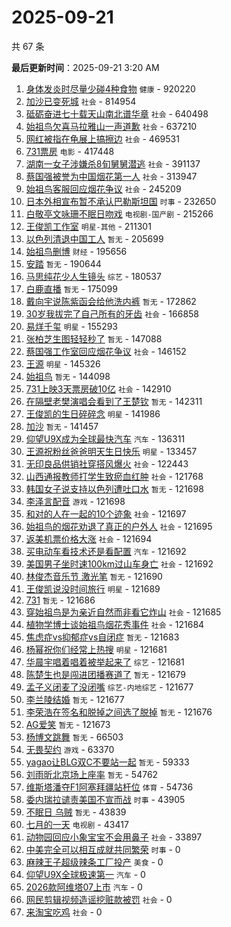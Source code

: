 # 2025-09-21

共 67 条


<!-- BEGIN -->

**最后更新时间**：2025-09-21 3:20 AM
1. [身体发炎时尽量少碰4种食物](https://m.weibo.cn/search?containerid=100103type%3D1%26t%3D10%26q%3D%23%E8%BA%AB%E4%BD%93%E5%8F%91%E7%82%8E%E6%97%B6%E5%B0%BD%E9%87%8F%E5%B0%91%E7%A2%B04%E7%A7%8D%E9%A3%9F%E7%89%A9%23&stream_entry_id=31&isnewpage=1&extparam=seat%3D1%26filter_type%3Drealtimehot%26flag%3D1%26c_type%3D31%26lcate%3D5001%26pos%3D0%26cate%3D5001%26q%3D%2523%25E8%25BA%25AB%25E4%25BD%2593%25E5%258F%2591%25E7%2582%258E%25E6%2597%25B6%25E5%25B0%25BD%25E9%2587%258F%25E5%25B0%2591%25E7%25A2%25B04%25E7%25A7%258D%25E9%25A3%259F%25E7%2589%25A9%2523%26dgr%3D0%26realpos%3D1%26band_rank%3D1%26stream_entry_id%3D31%26display_time%3D1758385796%26pre_seqid%3D17583857959680234727533) `健康` - 920220
2. [加沙已变死城](https://m.weibo.cn/search?containerid=100103type%3D1%26t%3D10%26q%3D%23%E5%8A%A0%E6%B2%99%E5%B7%B2%E5%8F%98%E6%AD%BB%E5%9F%8E%23&stream_entry_id=31&isnewpage=1&extparam=seat%3D1%26filter_type%3Drealtimehot%26flag%3D2%26c_type%3D31%26lcate%3D5001%26pos%3D1%26cate%3D5001%26q%3D%2523%25E5%258A%25A0%25E6%25B2%2599%25E5%25B7%25B2%25E5%258F%2598%25E6%25AD%25BB%25E5%259F%258E%2523%26dgr%3D0%26realpos%3D2%26band_rank%3D2%26stream_entry_id%3D31%26display_time%3D1758385796%26pre_seqid%3D17583857959680234727533) `社会` - 814954
3. [砥砺奋进七十载天山南北谱华章](https://m.weibo.cn/search?containerid=100103type%3D1%26t%3D10%26q%3D%23%E7%A0%A5%E7%A0%BA%E5%A5%8B%E8%BF%9B%E4%B8%83%E5%8D%81%E8%BD%BD%E5%A4%A9%E5%B1%B1%E5%8D%97%E5%8C%97%E8%B0%B1%E5%8D%8E%E7%AB%A0%23&stream_entry_id=31&isnewpage=1&extparam=seat%3D1%26filter_type%3Drealtimehot%26flag%3D0%26c_type%3D31%26lcate%3D5001%26pos%3D2%26cate%3D5001%26q%3D%2523%25E7%25A0%25A5%25E7%25A0%25BA%25E5%25A5%258B%25E8%25BF%259B%25E4%25B8%2583%25E5%258D%2581%25E8%25BD%25BD%25E5%25A4%25A9%25E5%25B1%25B1%25E5%258D%2597%25E5%258C%2597%25E8%25B0%25B1%25E5%258D%258E%25E7%25AB%25A0%2523%26dgr%3D0%26realpos%3D3%26band_rank%3D3%26stream_entry_id%3D31%26display_time%3D1758385796%26pre_seqid%3D17583857959680234727533) `社会` - 640498
4. [始祖鸟欠喜马拉雅山一声道歉](https://m.weibo.cn/search?containerid=100103type%3D1%26t%3D10%26q%3D%23%E5%A7%8B%E7%A5%96%E9%B8%9F%E6%AC%A0%E5%96%9C%E9%A9%AC%E6%8B%89%E9%9B%85%E5%B1%B1%E4%B8%80%E5%A3%B0%E9%81%93%E6%AD%89%23&stream_entry_id=31&isnewpage=1&extparam=seat%3D1%26filter_type%3Drealtimehot%26flag%3D1%26c_type%3D31%26lcate%3D5001%26pos%3D3%26cate%3D5001%26q%3D%2523%25E5%25A7%258B%25E7%25A5%2596%25E9%25B8%259F%25E6%25AC%25A0%25E5%2596%259C%25E9%25A9%25AC%25E6%258B%2589%25E9%259B%2585%25E5%25B1%25B1%25E4%25B8%2580%25E5%25A3%25B0%25E9%2581%2593%25E6%25AD%2589%2523%26dgr%3D0%26realpos%3D4%26band_rank%3D4%26stream_entry_id%3D31%26display_time%3D1758385796%26pre_seqid%3D17583857959680234727533) `社会` - 637210
5. [网红被指在龟展上搞擦边](https://m.weibo.cn/search?containerid=100103type%3D1%26t%3D10%26q%3D%23%E7%BD%91%E7%BA%A2%E8%A2%AB%E6%8C%87%E5%9C%A8%E9%BE%9F%E5%B1%95%E4%B8%8A%E6%90%9E%E6%93%A6%E8%BE%B9%23&stream_entry_id=31&isnewpage=1&extparam=seat%3D1%26filter_type%3Drealtimehot%26flag%3D1%26c_type%3D31%26lcate%3D5001%26pos%3D4%26cate%3D5001%26q%3D%2523%25E7%25BD%2591%25E7%25BA%25A2%25E8%25A2%25AB%25E6%258C%2587%25E5%259C%25A8%25E9%25BE%259F%25E5%25B1%2595%25E4%25B8%258A%25E6%2590%259E%25E6%2593%25A6%25E8%25BE%25B9%2523%26dgr%3D0%26realpos%3D5%26band_rank%3D5%26stream_entry_id%3D31%26display_time%3D1758385796%26pre_seqid%3D17583857959680234727533) `社会` - 469531
6. [731票房](https://m.weibo.cn/search?containerid=100103type%3D1%26t%3D10%26q%3D731%E7%A5%A8%E6%88%BF&stream_entry_id=31&isnewpage=1&extparam=seat%3D1%26filter_type%3Drealtimehot%26flag%3D0%26c_type%3D31%26lcate%3D5001%26pos%3D5%26cate%3D5001%26q%3D731%25E7%25A5%25A8%25E6%2588%25BF%26dgr%3D0%26realpos%3D6%26band_rank%3D6%26stream_entry_id%3D31%26display_time%3D1758385796%26pre_seqid%3D17583857959680234727533) `电影` - 417448
7. [湖南一女子涉嫌杀8旬舅舅潜逃](https://m.weibo.cn/search?containerid=100103type%3D1%26t%3D10%26q%3D%23%E6%B9%96%E5%8D%97%E4%B8%80%E5%A5%B3%E5%AD%90%E6%B6%89%E5%AB%8C%E6%9D%808%E6%97%AC%E8%88%85%E8%88%85%E6%BD%9C%E9%80%83%23&stream_entry_id=31&isnewpage=1&extparam=seat%3D1%26filter_type%3Drealtimehot%26flag%3D1%26c_type%3D31%26lcate%3D5001%26pos%3D18%26cate%3D5001%26q%3D%2523%25E6%25B9%2596%25E5%258D%2597%25E4%25B8%2580%25E5%25A5%25B3%25E5%25AD%2590%25E6%25B6%2589%25E5%25AB%258C%25E6%259D%25808%25E6%2597%25AC%25E8%2588%2585%25E8%2588%2585%25E6%25BD%259C%25E9%2580%2583%2523%26dgr%3D0%26realpos%3D18%26band_rank%3D18%26stream_entry_id%3D31%26display_time%3D1758385796%26pre_seqid%3D17583857959680234727533) `社会` - 391137
8. [蔡国强被誉为中国烟花第一人](https://m.weibo.cn/search?containerid=100103type%3D1%26t%3D10%26q%3D%23%E8%94%A1%E5%9B%BD%E5%BC%BA%E8%A2%AB%E8%AA%89%E4%B8%BA%E4%B8%AD%E5%9B%BD%E7%83%9F%E8%8A%B1%E7%AC%AC%E4%B8%80%E4%BA%BA%23&stream_entry_id=31&isnewpage=1&extparam=seat%3D1%26filter_type%3Drealtimehot%26flag%3D1%26c_type%3D31%26lcate%3D5001%26pos%3D7%26cate%3D5001%26q%3D%2523%25E8%2594%25A1%25E5%259B%25BD%25E5%25BC%25BA%25E8%25A2%25AB%25E8%25AA%2589%25E4%25B8%25BA%25E4%25B8%25AD%25E5%259B%25BD%25E7%2583%259F%25E8%258A%25B1%25E7%25AC%25AC%25E4%25B8%2580%25E4%25BA%25BA%2523%26dgr%3D0%26realpos%3D7%26band_rank%3D7%26stream_entry_id%3D31%26display_time%3D1758385796%26pre_seqid%3D17583857959680234727533) `社会` - 313947
9. [始祖鸟客服回应烟花争议](https://m.weibo.cn/search?containerid=100103type%3D1%26t%3D10%26q%3D%23%E5%A7%8B%E7%A5%96%E9%B8%9F%E5%AE%A2%E6%9C%8D%E5%9B%9E%E5%BA%94%E7%83%9F%E8%8A%B1%E4%BA%89%E8%AE%AE%23&stream_entry_id=31&isnewpage=1&extparam=seat%3D1%26filter_type%3Drealtimehot%26flag%3D0%26c_type%3D31%26lcate%3D5001%26pos%3D8%26cate%3D5001%26q%3D%2523%25E5%25A7%258B%25E7%25A5%2596%25E9%25B8%259F%25E5%25AE%25A2%25E6%259C%258D%25E5%259B%259E%25E5%25BA%2594%25E7%2583%259F%25E8%258A%25B1%25E4%25BA%2589%25E8%25AE%25AE%2523%26dgr%3D0%26realpos%3D8%26band_rank%3D8%26stream_entry_id%3D31%26display_time%3D1758385796%26pre_seqid%3D17583857959680234727533) `社会` - 245209
10. [日本外相宣布暂不承认巴勒斯坦国](https://m.weibo.cn/search?containerid=100103type%3D1%26t%3D10%26q%3D%23%E6%97%A5%E6%9C%AC%E5%A4%96%E7%9B%B8%E5%AE%A3%E5%B8%83%E6%9A%82%E4%B8%8D%E6%89%BF%E8%AE%A4%E5%B7%B4%E5%8B%92%E6%96%AF%E5%9D%A6%E5%9B%BD%23&stream_entry_id=31&isnewpage=1&extparam=seat%3D1%26filter_type%3Drealtimehot%26flag%3D1%26c_type%3D31%26lcate%3D5001%26pos%3D9%26cate%3D5001%26q%3D%2523%25E6%2597%25A5%25E6%259C%25AC%25E5%25A4%2596%25E7%259B%25B8%25E5%25AE%25A3%25E5%25B8%2583%25E6%259A%2582%25E4%25B8%258D%25E6%2589%25BF%25E8%25AE%25A4%25E5%25B7%25B4%25E5%258B%2592%25E6%2596%25AF%25E5%259D%25A6%25E5%259B%25BD%2523%26dgr%3D0%26realpos%3D9%26band_rank%3D9%26stream_entry_id%3D31%26display_time%3D1758385796%26pre_seqid%3D17583857959680234727533) `时事` - 232650
11. [白敬亭文咏珊不眠日吻戏](https://m.weibo.cn/search?containerid=100103type%3D1%26t%3D10%26q%3D%23%E7%99%BD%E6%95%AC%E4%BA%AD%E6%96%87%E5%92%8F%E7%8F%8A%E4%B8%8D%E7%9C%A0%E6%97%A5%E5%90%BB%E6%88%8F%23&stream_entry_id=31&isnewpage=1&extparam=seat%3D1%26filter_type%3Drealtimehot%26flag%3D0%26c_type%3D31%26lcate%3D5001%26pos%3D10%26cate%3D5001%26q%3D%2523%25E7%2599%25BD%25E6%2595%25AC%25E4%25BA%25AD%25E6%2596%2587%25E5%2592%258F%25E7%258F%258A%25E4%25B8%258D%25E7%259C%25A0%25E6%2597%25A5%25E5%2590%25BB%25E6%2588%258F%2523%26dgr%3D0%26realpos%3D10%26band_rank%3D10%26stream_entry_id%3D31%26display_time%3D1758385796%26pre_seqid%3D17583857959680234727533) `电视剧-国产剧` - 215266
12. [王俊凯工作室](https://m.weibo.cn/search?containerid=100103type%3D1%26t%3D10%26q%3D%E7%8E%8B%E4%BF%8A%E5%87%AF%E5%B7%A5%E4%BD%9C%E5%AE%A4&stream_entry_id=31&isnewpage=1&extparam=seat%3D1%26filter_type%3Drealtimehot%26flag%3D2%26c_type%3D31%26lcate%3D5001%26pos%3D11%26cate%3D5001%26q%3D%25E7%258E%258B%25E4%25BF%258A%25E5%2587%25AF%25E5%25B7%25A5%25E4%25BD%259C%25E5%25AE%25A4%26dgr%3D0%26realpos%3D11%26band_rank%3D11%26stream_entry_id%3D31%26display_time%3D1758385796%26pre_seqid%3D17583857959680234727533) `明星-其他` - 211301
13. [以色列清退中国工人](https://m.weibo.cn/search?containerid=100103type%3D1%26t%3D10%26q%3D%E4%BB%A5%E8%89%B2%E5%88%97%E6%B8%85%E9%80%80%E4%B8%AD%E5%9B%BD%E5%B7%A5%E4%BA%BA&stream_entry_id=31&isnewpage=1&extparam=seat%3D1%26filter_type%3Drealtimehot%26flag%3D2%26c_type%3D31%26lcate%3D5001%26pos%3D12%26cate%3D5001%26q%3D%25E4%25BB%25A5%25E8%2589%25B2%25E5%2588%2597%25E6%25B8%2585%25E9%2580%2580%25E4%25B8%25AD%25E5%259B%25BD%25E5%25B7%25A5%25E4%25BA%25BA%26dgr%3D0%26realpos%3D12%26band_rank%3D12%26stream_entry_id%3D31%26display_time%3D1758385796%26pre_seqid%3D17583857959680234727533) `暂无` - 205699
14. [始祖鸟删博](https://m.weibo.cn/search?containerid=100103type%3D1%26t%3D10%26q%3D%23%E5%A7%8B%E7%A5%96%E9%B8%9F%E5%88%A0%E5%8D%9A%23&stream_entry_id=31&isnewpage=1&extparam=seat%3D1%26filter_type%3Drealtimehot%26flag%3D2%26c_type%3D31%26lcate%3D5001%26pos%3D13%26cate%3D5001%26q%3D%2523%25E5%25A7%258B%25E7%25A5%2596%25E9%25B8%259F%25E5%2588%25A0%25E5%258D%259A%2523%26dgr%3D0%26realpos%3D13%26band_rank%3D13%26stream_entry_id%3D31%26display_time%3D1758385796%26pre_seqid%3D17583857959680234727533) `财经` - 195656
15. [安踏](https://m.weibo.cn/search?containerid=100103type%3D1%26t%3D10%26q%3D%E5%AE%89%E8%B8%8F&stream_entry_id=31&isnewpage=1&extparam=seat%3D1%26filter_type%3Drealtimehot%26flag%3D0%26c_type%3D31%26lcate%3D5001%26pos%3D14%26cate%3D5001%26q%3D%25E5%25AE%2589%25E8%25B8%258F%26dgr%3D0%26realpos%3D14%26band_rank%3D14%26stream_entry_id%3D31%26display_time%3D1758385796%26pre_seqid%3D17583857959680234727533) `暂无` - 190644
16. [马思纯花少人生镜头](https://m.weibo.cn/search?containerid=100103type%3D1%26t%3D10%26q%3D%E9%A9%AC%E6%80%9D%E7%BA%AF%E8%8A%B1%E5%B0%91%E4%BA%BA%E7%94%9F%E9%95%9C%E5%A4%B4&stream_entry_id=31&isnewpage=1&extparam=seat%3D1%26filter_type%3Drealtimehot%26flag%3D1%26c_type%3D31%26lcate%3D5001%26pos%3D15%26cate%3D5001%26q%3D%25E9%25A9%25AC%25E6%2580%259D%25E7%25BA%25AF%25E8%258A%25B1%25E5%25B0%2591%25E4%25BA%25BA%25E7%2594%259F%25E9%2595%259C%25E5%25A4%25B4%26dgr%3D0%26realpos%3D15%26band_rank%3D15%26stream_entry_id%3D31%26display_time%3D1758385796%26pre_seqid%3D17583857959680234727533) `综艺` - 180537
17. [白鹿直播](https://m.weibo.cn/search?containerid=100103type%3D1%26t%3D10%26q%3D%E7%99%BD%E9%B9%BF%E7%9B%B4%E6%92%AD&stream_entry_id=31&isnewpage=1&extparam=seat%3D1%26filter_type%3Drealtimehot%26flag%3D0%26c_type%3D31%26lcate%3D5001%26pos%3D17%26cate%3D5001%26q%3D%25E7%2599%25BD%25E9%25B9%25BF%25E7%259B%25B4%25E6%2592%25AD%26dgr%3D0%26realpos%3D17%26band_rank%3D17%26stream_entry_id%3D31%26display_time%3D1758385796%26pre_seqid%3D17583857959680234727533) `暂无` - 175099
18. [戴向宇说陈紫函会给他洗内裤](https://m.weibo.cn/search?containerid=100103type%3D1%26t%3D10%26q%3D%E6%88%B4%E5%90%91%E5%AE%87%E8%AF%B4%E9%99%88%E7%B4%AB%E5%87%BD%E4%BC%9A%E7%BB%99%E4%BB%96%E6%B4%97%E5%86%85%E8%A3%A4&stream_entry_id=31&isnewpage=1&extparam=seat%3D1%26filter_type%3Drealtimehot%26flag%3D0%26c_type%3D31%26lcate%3D5001%26pos%3D16%26cate%3D5001%26q%3D%25E6%2588%25B4%25E5%2590%2591%25E5%25AE%2587%25E8%25AF%25B4%25E9%2599%2588%25E7%25B4%25AB%25E5%2587%25BD%25E4%25BC%259A%25E7%25BB%2599%25E4%25BB%2596%25E6%25B4%2597%25E5%2586%2585%25E8%25A3%25A4%26dgr%3D0%26realpos%3D16%26band_rank%3D16%26stream_entry_id%3D31%26display_time%3D1758385796%26pre_seqid%3D17583857959680234727533) `暂无` - 172862
19. [30岁我拔完了自己所有的牙齿](https://m.weibo.cn/search?containerid=100103type%3D1%26t%3D10%26q%3D%2330%E5%B2%81%E6%88%91%E6%8B%94%E5%AE%8C%E4%BA%86%E8%87%AA%E5%B7%B1%E6%89%80%E6%9C%89%E7%9A%84%E7%89%99%E9%BD%BF%23&stream_entry_id=31&isnewpage=1&extparam=seat%3D1%26filter_type%3Drealtimehot%26flag%3D1%26c_type%3D31%26lcate%3D5001%26pos%3D19%26cate%3D5001%26q%3D%252330%25E5%25B2%2581%25E6%2588%2591%25E6%258B%2594%25E5%25AE%258C%25E4%25BA%2586%25E8%2587%25AA%25E5%25B7%25B1%25E6%2589%2580%25E6%259C%2589%25E7%259A%2584%25E7%2589%2599%25E9%25BD%25BF%2523%26dgr%3D0%26realpos%3D19%26band_rank%3D19%26stream_entry_id%3D31%26display_time%3D1758385796%26pre_seqid%3D17583857959680234727533) `社会` - 166858
20. [易烊千玺](https://m.weibo.cn/search?containerid=100103type%3D1%26t%3D10%26q%3D%E6%98%93%E7%83%8A%E5%8D%83%E7%8E%BA&stream_entry_id=31&isnewpage=1&extparam=seat%3D1%26band_rank%3D13%26dgr%3D0%26realpos%3D13%26pos%3D13%26q%3D%25E6%2598%2593%25E7%2583%258A%25E5%258D%2583%25E7%258E%25BA%26stream_entry_id%3D31%26cate%3D5001%26flag%3D1%26filter_type%3Drealtimehot%26lcate%3D5001%26c_type%3D31%26display_time%3D1758388908%26pre_seqid%3D175838890848402348505157) `明星` - 155293
21. [张柏芝生图轻轻秒了](https://m.weibo.cn/search?containerid=100103type%3D1%26t%3D10%26q%3D%E5%BC%A0%E6%9F%8F%E8%8A%9D%E7%94%9F%E5%9B%BE%E8%BD%BB%E8%BD%BB%E7%A7%92%E4%BA%86&stream_entry_id=31&isnewpage=1&extparam=seat%3D1%26filter_type%3Drealtimehot%26flag%3D0%26c_type%3D31%26lcate%3D5001%26pos%3D20%26cate%3D5001%26q%3D%25E5%25BC%25A0%25E6%259F%258F%25E8%258A%259D%25E7%2594%259F%25E5%259B%25BE%25E8%25BD%25BB%25E8%25BD%25BB%25E7%25A7%2592%25E4%25BA%2586%26dgr%3D0%26realpos%3D20%26band_rank%3D20%26stream_entry_id%3D31%26display_time%3D1758385796%26pre_seqid%3D17583857959680234727533) `暂无` - 147088
22. [蔡国强工作室回应烟花争议](https://m.weibo.cn/search?containerid=100103type%3D1%26t%3D10%26q%3D%23%E8%94%A1%E5%9B%BD%E5%BC%BA%E5%B7%A5%E4%BD%9C%E5%AE%A4%E5%9B%9E%E5%BA%94%E7%83%9F%E8%8A%B1%E4%BA%89%E8%AE%AE%23&stream_entry_id=31&isnewpage=1&extparam=seat%3D1%26filter_type%3Drealtimehot%26flag%3D0%26c_type%3D31%26lcate%3D5001%26pos%3D21%26cate%3D5001%26q%3D%2523%25E8%2594%25A1%25E5%259B%25BD%25E5%25BC%25BA%25E5%25B7%25A5%25E4%25BD%259C%25E5%25AE%25A4%25E5%259B%259E%25E5%25BA%2594%25E7%2583%259F%25E8%258A%25B1%25E4%25BA%2589%25E8%25AE%25AE%2523%26dgr%3D0%26realpos%3D21%26band_rank%3D21%26stream_entry_id%3D31%26display_time%3D1758385796%26pre_seqid%3D17583857959680234727533) `社会` - 146152
23. [王源](https://m.weibo.cn/search?containerid=100103type%3D1%26t%3D10%26q%3D%E7%8E%8B%E6%BA%90&stream_entry_id=31&isnewpage=1&extparam=seat%3D1%26filter_type%3Drealtimehot%26flag%3D1%26c_type%3D31%26lcate%3D5001%26pos%3D22%26cate%3D5001%26q%3D%25E7%258E%258B%25E6%25BA%2590%26dgr%3D0%26realpos%3D22%26band_rank%3D22%26stream_entry_id%3D31%26display_time%3D1758385796%26pre_seqid%3D17583857959680234727533) `明星` - 145326
24. [始祖鸟](https://m.weibo.cn/search?containerid=100103type%3D1%26t%3D10%26q%3D%E5%A7%8B%E7%A5%96%E9%B8%9F&stream_entry_id=31&isnewpage=1&extparam=seat%3D1%26filter_type%3Drealtimehot%26flag%3D0%26c_type%3D31%26lcate%3D5001%26pos%3D23%26cate%3D5001%26q%3D%25E5%25A7%258B%25E7%25A5%2596%25E9%25B8%259F%26dgr%3D0%26realpos%3D23%26band_rank%3D23%26stream_entry_id%3D31%26display_time%3D1758385796%26pre_seqid%3D17583857959680234727533) `暂无` - 144098
25. [731上映3天票房破10亿](https://m.weibo.cn/search?containerid=100103type%3D1%26t%3D10%26q%3D%23731%E4%B8%8A%E6%98%A03%E5%A4%A9%E7%A5%A8%E6%88%BF%E7%A0%B410%E4%BA%BF%23&stream_entry_id=31&isnewpage=1&extparam=seat%3D1%26filter_type%3Drealtimehot%26flag%3D0%26c_type%3D31%26lcate%3D5001%26pos%3D24%26cate%3D5001%26q%3D%2523731%25E4%25B8%258A%25E6%2598%25A03%25E5%25A4%25A9%25E7%25A5%25A8%25E6%2588%25BF%25E7%25A0%25B410%25E4%25BA%25BF%2523%26dgr%3D0%26realpos%3D24%26band_rank%3D24%26stream_entry_id%3D31%26display_time%3D1758385796%26pre_seqid%3D17583857959680234727533) `社会` - 142910
26. [在隔壁老樊演唱会看到了王楚钦](https://m.weibo.cn/search?containerid=100103type%3D1%26t%3D10%26q%3D%E5%9C%A8%E9%9A%94%E5%A3%81%E8%80%81%E6%A8%8A%E6%BC%94%E5%94%B1%E4%BC%9A%E7%9C%8B%E5%88%B0%E4%BA%86%E7%8E%8B%E6%A5%9A%E9%92%A6&stream_entry_id=31&isnewpage=1&extparam=seat%3D1%26filter_type%3Drealtimehot%26flag%3D0%26c_type%3D31%26lcate%3D5001%26pos%3D25%26cate%3D5001%26q%3D%25E5%259C%25A8%25E9%259A%2594%25E5%25A3%2581%25E8%2580%2581%25E6%25A8%258A%25E6%25BC%2594%25E5%2594%25B1%25E4%25BC%259A%25E7%259C%258B%25E5%2588%25B0%25E4%25BA%2586%25E7%258E%258B%25E6%25A5%259A%25E9%2592%25A6%26dgr%3D0%26realpos%3D25%26band_rank%3D25%26stream_entry_id%3D31%26display_time%3D1758385796%26pre_seqid%3D17583857959680234727533) `暂无` - 142311
27. [王俊凯的生日碎碎念](https://m.weibo.cn/search?containerid=100103type%3D1%26t%3D10%26q%3D%23%E7%8E%8B%E4%BF%8A%E5%87%AF%E7%9A%84%E7%94%9F%E6%97%A5%E7%A2%8E%E7%A2%8E%E5%BF%B5%23&stream_entry_id=31&isnewpage=1&extparam=seat%3D1%26band_rank%3D17%26dgr%3D0%26realpos%3D17%26pos%3D17%26q%3D%2523%25E7%258E%258B%25E4%25BF%258A%25E5%2587%25AF%25E7%259A%2584%25E7%2594%259F%25E6%2597%25A5%25E7%25A2%258E%25E7%25A2%258E%25E5%25BF%25B5%2523%26stream_entry_id%3D31%26cate%3D5001%26flag%3D1%26filter_type%3Drealtimehot%26lcate%3D5001%26c_type%3D31%26display_time%3D1758388908%26pre_seqid%3D175838890848402348505157) `明星` - 141986
28. [加沙](https://m.weibo.cn/search?containerid=100103type%3D1%26t%3D10%26q%3D%E5%8A%A0%E6%B2%99&stream_entry_id=31&isnewpage=1&extparam=seat%3D1%26filter_type%3Drealtimehot%26flag%3D0%26c_type%3D31%26lcate%3D5001%26pos%3D26%26cate%3D5001%26q%3D%25E5%258A%25A0%25E6%25B2%2599%26dgr%3D0%26realpos%3D26%26band_rank%3D26%26stream_entry_id%3D31%26display_time%3D1758385796%26pre_seqid%3D17583857959680234727533) `暂无` - 141457
29. [仰望U9X成为全球最快汽车](https://m.weibo.cn/search?containerid=100103type%3D1%26t%3D10%26q%3D%23%E4%BB%B0%E6%9C%9BU9X%E6%88%90%E4%B8%BA%E5%85%A8%E7%90%83%E6%9C%80%E5%BF%AB%E6%B1%BD%E8%BD%A6%23&stream_entry_id=31&isnewpage=1&extparam=seat%3D1%26filter_type%3Drealtimehot%26flag%3D1%26c_type%3D31%26lcate%3D5001%26pos%3D27%26cate%3D5001%26q%3D%2523%25E4%25BB%25B0%25E6%259C%259BU9X%25E6%2588%2590%25E4%25B8%25BA%25E5%2585%25A8%25E7%2590%2583%25E6%259C%2580%25E5%25BF%25AB%25E6%25B1%25BD%25E8%25BD%25A6%2523%26dgr%3D0%26realpos%3D27%26band_rank%3D27%26stream_entry_id%3D31%26display_time%3D1758385796%26pre_seqid%3D17583857959680234727533) `汽车` - 136311
30. [王源祝粉丝爸爸明天生日快乐](https://m.weibo.cn/search?containerid=100103type%3D1%26t%3D10%26q%3D%23%E7%8E%8B%E6%BA%90%E7%A5%9D%E7%B2%89%E4%B8%9D%E7%88%B8%E7%88%B8%E6%98%8E%E5%A4%A9%E7%94%9F%E6%97%A5%E5%BF%AB%E4%B9%90%23&stream_entry_id=31&isnewpage=1&extparam=seat%3D1%26filter_type%3Drealtimehot%26flag%3D1%26c_type%3D31%26lcate%3D5001%26pos%3D28%26cate%3D5001%26q%3D%2523%25E7%258E%258B%25E6%25BA%2590%25E7%25A5%259D%25E7%25B2%2589%25E4%25B8%259D%25E7%2588%25B8%25E7%2588%25B8%25E6%2598%258E%25E5%25A4%25A9%25E7%2594%259F%25E6%2597%25A5%25E5%25BF%25AB%25E4%25B9%2590%2523%26dgr%3D0%26realpos%3D28%26band_rank%3D28%26stream_entry_id%3D31%26display_time%3D1758385796%26pre_seqid%3D17583857959680234727533) `明星` - 133457
31. [无印良品供销社穿搭风爆火](https://m.weibo.cn/search?containerid=100103type%3D1%26t%3D10%26q%3D%23%E6%97%A0%E5%8D%B0%E8%89%AF%E5%93%81%E4%BE%9B%E9%94%80%E7%A4%BE%E7%A9%BF%E6%90%AD%E9%A3%8E%E7%88%86%E7%81%AB%23&stream_entry_id=31&isnewpage=1&extparam=seat%3D1%26filter_type%3Drealtimehot%26flag%3D1%26c_type%3D31%26lcate%3D5001%26pos%3D29%26cate%3D5001%26q%3D%2523%25E6%2597%25A0%25E5%258D%25B0%25E8%2589%25AF%25E5%2593%2581%25E4%25BE%259B%25E9%2594%2580%25E7%25A4%25BE%25E7%25A9%25BF%25E6%2590%25AD%25E9%25A3%258E%25E7%2588%2586%25E7%2581%25AB%2523%26dgr%3D0%26realpos%3D29%26band_rank%3D29%26stream_entry_id%3D31%26display_time%3D1758385796%26pre_seqid%3D17583857959680234727533) `社会` - 122443
32. [山西通报教师打学生致瘀血红肿](https://m.weibo.cn/search?containerid=100103type%3D1%26t%3D10%26q%3D%23%E5%B1%B1%E8%A5%BF%E9%80%9A%E6%8A%A5%E6%95%99%E5%B8%88%E6%89%93%E5%AD%A6%E7%94%9F%E8%87%B4%E7%98%80%E8%A1%80%E7%BA%A2%E8%82%BF%23&stream_entry_id=31&isnewpage=1&extparam=seat%3D1%26filter_type%3Drealtimehot%26flag%3D1%26c_type%3D31%26lcate%3D5001%26pos%3D30%26cate%3D5001%26q%3D%2523%25E5%25B1%25B1%25E8%25A5%25BF%25E9%2580%259A%25E6%258A%25A5%25E6%2595%2599%25E5%25B8%2588%25E6%2589%2593%25E5%25AD%25A6%25E7%2594%259F%25E8%2587%25B4%25E7%2598%2580%25E8%25A1%2580%25E7%25BA%25A2%25E8%2582%25BF%2523%26dgr%3D0%26realpos%3D30%26band_rank%3D30%26stream_entry_id%3D31%26display_time%3D1758385796%26pre_seqid%3D17583857959680234727533) `社会` - 121768
33. [韩国女子说支持以色列遭吐口水](https://m.weibo.cn/search?containerid=100103type%3D1%26t%3D10%26q%3D%E9%9F%A9%E5%9B%BD%E5%A5%B3%E5%AD%90%E8%AF%B4%E6%94%AF%E6%8C%81%E4%BB%A5%E8%89%B2%E5%88%97%E9%81%AD%E5%90%90%E5%8F%A3%E6%B0%B4&stream_entry_id=31&isnewpage=1&extparam=seat%3D1%26filter_type%3Drealtimehot%26flag%3D1%26c_type%3D31%26lcate%3D5001%26pos%3D31%26cate%3D5001%26q%3D%25E9%259F%25A9%25E5%259B%25BD%25E5%25A5%25B3%25E5%25AD%2590%25E8%25AF%25B4%25E6%2594%25AF%25E6%258C%2581%25E4%25BB%25A5%25E8%2589%25B2%25E5%2588%2597%25E9%2581%25AD%25E5%2590%2590%25E5%258F%25A3%25E6%25B0%25B4%26dgr%3D0%26realpos%3D31%26band_rank%3D31%26stream_entry_id%3D31%26display_time%3D1758385796%26pre_seqid%3D17583857959680234727533) `暂无` - 121698
34. [李泽言配音](https://m.weibo.cn/search?containerid=100103type%3D1%26t%3D10%26q%3D%E6%9D%8E%E6%B3%BD%E8%A8%80%E9%85%8D%E9%9F%B3&stream_entry_id=31&isnewpage=1&extparam=seat%3D1%26filter_type%3Drealtimehot%26flag%3D0%26c_type%3D31%26lcate%3D5001%26pos%3D32%26cate%3D5001%26q%3D%25E6%259D%258E%25E6%25B3%25BD%25E8%25A8%2580%25E9%2585%258D%25E9%259F%25B3%26dgr%3D0%26realpos%3D32%26band_rank%3D32%26stream_entry_id%3D31%26display_time%3D1758385796%26pre_seqid%3D17583857959680234727533) `游戏` - 121698
35. [和对的人在一起的10个迹象](https://m.weibo.cn/search?containerid=100103type%3D1%26t%3D10%26q%3D%23%E5%92%8C%E5%AF%B9%E7%9A%84%E4%BA%BA%E5%9C%A8%E4%B8%80%E8%B5%B7%E7%9A%8410%E4%B8%AA%E8%BF%B9%E8%B1%A1%23&stream_entry_id=31&isnewpage=1&extparam=seat%3D1%26filter_type%3Drealtimehot%26flag%3D1%26c_type%3D31%26lcate%3D5001%26pos%3D33%26cate%3D5001%26q%3D%2523%25E5%2592%258C%25E5%25AF%25B9%25E7%259A%2584%25E4%25BA%25BA%25E5%259C%25A8%25E4%25B8%2580%25E8%25B5%25B7%25E7%259A%258410%25E4%25B8%25AA%25E8%25BF%25B9%25E8%25B1%25A1%2523%26dgr%3D0%26realpos%3D33%26band_rank%3D33%26stream_entry_id%3D31%26display_time%3D1758385796%26pre_seqid%3D17583857959680234727533) `社会` - 121697
36. [始祖鸟的烟花劝退了真正的户外人](https://m.weibo.cn/search?containerid=100103type%3D1%26t%3D10%26q%3D%23%E5%A7%8B%E7%A5%96%E9%B8%9F%E7%9A%84%E7%83%9F%E8%8A%B1%E5%8A%9D%E9%80%80%E4%BA%86%E7%9C%9F%E6%AD%A3%E7%9A%84%E6%88%B7%E5%A4%96%E4%BA%BA%23&stream_entry_id=31&isnewpage=1&extparam=seat%3D1%26filter_type%3Drealtimehot%26flag%3D0%26c_type%3D31%26lcate%3D5001%26pos%3D34%26cate%3D5001%26q%3D%2523%25E5%25A7%258B%25E7%25A5%2596%25E9%25B8%259F%25E7%259A%2584%25E7%2583%259F%25E8%258A%25B1%25E5%258A%259D%25E9%2580%2580%25E4%25BA%2586%25E7%259C%259F%25E6%25AD%25A3%25E7%259A%2584%25E6%2588%25B7%25E5%25A4%2596%25E4%25BA%25BA%2523%26dgr%3D0%26realpos%3D34%26band_rank%3D34%26stream_entry_id%3D31%26display_time%3D1758385796%26pre_seqid%3D17583857959680234727533) `社会` - 121695
37. [返美机票价格大涨](https://m.weibo.cn/search?containerid=100103type%3D1%26t%3D10%26q%3D%23%E8%BF%94%E7%BE%8E%E6%9C%BA%E7%A5%A8%E4%BB%B7%E6%A0%BC%E5%A4%A7%E6%B6%A8%23&stream_entry_id=31&isnewpage=1&extparam=seat%3D1%26filter_type%3Drealtimehot%26flag%3D1%26c_type%3D31%26lcate%3D5001%26pos%3D35%26cate%3D5001%26q%3D%2523%25E8%25BF%2594%25E7%25BE%258E%25E6%259C%25BA%25E7%25A5%25A8%25E4%25BB%25B7%25E6%25A0%25BC%25E5%25A4%25A7%25E6%25B6%25A8%2523%26dgr%3D0%26realpos%3D35%26band_rank%3D35%26stream_entry_id%3D31%26display_time%3D1758385796%26pre_seqid%3D17583857959680234727533) `社会` - 121694
38. [买电动车看技术还是看配置](https://m.weibo.cn/search?containerid=100103type%3D1%26t%3D10%26q%3D%23%E4%B9%B0%E7%94%B5%E5%8A%A8%E8%BD%A6%E7%9C%8B%E6%8A%80%E6%9C%AF%E8%BF%98%E6%98%AF%E7%9C%8B%E9%85%8D%E7%BD%AE%23&stream_entry_id=31&isnewpage=1&extparam=seat%3D1%26filter_type%3Drealtimehot%26flag%3D1%26c_type%3D31%26lcate%3D5001%26pos%3D36%26cate%3D5001%26q%3D%2523%25E4%25B9%25B0%25E7%2594%25B5%25E5%258A%25A8%25E8%25BD%25A6%25E7%259C%258B%25E6%258A%2580%25E6%259C%25AF%25E8%25BF%2598%25E6%2598%25AF%25E7%259C%258B%25E9%2585%258D%25E7%25BD%25AE%2523%26dgr%3D0%26realpos%3D36%26band_rank%3D36%26stream_entry_id%3D31%26display_time%3D1758385796%26pre_seqid%3D17583857959680234727533) `汽车` - 121692
39. [美国男子坐时速100km过山车身亡](https://m.weibo.cn/search?containerid=100103type%3D1%26t%3D10%26q%3D%23%E7%BE%8E%E5%9B%BD%E7%94%B7%E5%AD%90%E5%9D%90%E6%97%B6%E9%80%9F100km%E8%BF%87%E5%B1%B1%E8%BD%A6%E8%BA%AB%E4%BA%A1%23&stream_entry_id=31&isnewpage=1&extparam=seat%3D1%26filter_type%3Drealtimehot%26flag%3D0%26c_type%3D31%26lcate%3D5001%26pos%3D37%26cate%3D5001%26q%3D%2523%25E7%25BE%258E%25E5%259B%25BD%25E7%2594%25B7%25E5%25AD%2590%25E5%259D%2590%25E6%2597%25B6%25E9%2580%259F100km%25E8%25BF%2587%25E5%25B1%25B1%25E8%25BD%25A6%25E8%25BA%25AB%25E4%25BA%25A1%2523%26dgr%3D0%26realpos%3D37%26band_rank%3D37%26stream_entry_id%3D31%26display_time%3D1758385796%26pre_seqid%3D17583857959680234727533) `社会` - 121692
40. [林俊杰音乐节 激光笔](https://m.weibo.cn/search?containerid=100103type%3D1%26t%3D10%26q%3D%E6%9E%97%E4%BF%8A%E6%9D%B0%E9%9F%B3%E4%B9%90%E8%8A%82+%E6%BF%80%E5%85%89%E7%AC%94&stream_entry_id=31&isnewpage=1&extparam=seat%3D1%26filter_type%3Drealtimehot%26flag%3D0%26c_type%3D31%26lcate%3D5001%26pos%3D38%26cate%3D5001%26q%3D%25E6%259E%2597%25E4%25BF%258A%25E6%259D%25B0%25E9%259F%25B3%25E4%25B9%2590%25E8%258A%2582%2520%25E6%25BF%2580%25E5%2585%2589%25E7%25AC%2594%26dgr%3D0%26realpos%3D38%26band_rank%3D38%26stream_entry_id%3D31%26display_time%3D1758385796%26pre_seqid%3D17583857959680234727533) `暂无` - 121690
41. [王俊凯说没时间旅行](https://m.weibo.cn/search?containerid=100103type%3D1%26t%3D10%26q%3D%23%E7%8E%8B%E4%BF%8A%E5%87%AF%E8%AF%B4%E6%B2%A1%E6%97%B6%E9%97%B4%E6%97%85%E8%A1%8C%23&stream_entry_id=31&isnewpage=1&extparam=seat%3D1%26filter_type%3Drealtimehot%26flag%3D1%26c_type%3D31%26lcate%3D5001%26pos%3D39%26cate%3D5001%26q%3D%2523%25E7%258E%258B%25E4%25BF%258A%25E5%2587%25AF%25E8%25AF%25B4%25E6%25B2%25A1%25E6%2597%25B6%25E9%2597%25B4%25E6%2597%2585%25E8%25A1%258C%2523%26dgr%3D0%26realpos%3D39%26band_rank%3D39%26stream_entry_id%3D31%26display_time%3D1758385796%26pre_seqid%3D17583857959680234727533) `明星` - 121689
42. [731](https://m.weibo.cn/search?containerid=100103type%3D1%26t%3D10%26q%3D731&stream_entry_id=31&isnewpage=1&extparam=seat%3D1%26filter_type%3Drealtimehot%26flag%3D0%26c_type%3D31%26lcate%3D5001%26pos%3D40%26cate%3D5001%26q%3D731%26dgr%3D0%26realpos%3D40%26band_rank%3D40%26stream_entry_id%3D31%26display_time%3D1758385796%26pre_seqid%3D17583857959680234727533) `暂无` - 121686
43. [穿始祖鸟是为亲近自然而非看它炸山](https://m.weibo.cn/search?containerid=100103type%3D1%26t%3D10%26q%3D%23%E7%A9%BF%E5%A7%8B%E7%A5%96%E9%B8%9F%E6%98%AF%E4%B8%BA%E4%BA%B2%E8%BF%91%E8%87%AA%E7%84%B6%E8%80%8C%E9%9D%9E%E7%9C%8B%E5%AE%83%E7%82%B8%E5%B1%B1%23&stream_entry_id=31&isnewpage=1&extparam=seat%3D1%26filter_type%3Drealtimehot%26flag%3D0%26c_type%3D31%26lcate%3D5001%26pos%3D41%26cate%3D5001%26q%3D%2523%25E7%25A9%25BF%25E5%25A7%258B%25E7%25A5%2596%25E9%25B8%259F%25E6%2598%25AF%25E4%25B8%25BA%25E4%25BA%25B2%25E8%25BF%2591%25E8%2587%25AA%25E7%2584%25B6%25E8%2580%258C%25E9%259D%259E%25E7%259C%258B%25E5%25AE%2583%25E7%2582%25B8%25E5%25B1%25B1%2523%26dgr%3D0%26realpos%3D41%26band_rank%3D41%26stream_entry_id%3D31%26display_time%3D1758385796%26pre_seqid%3D17583857959680234727533) `社会` - 121685
44. [植物学博士谈始祖鸟烟花秀事件](https://m.weibo.cn/search?containerid=100103type%3D1%26t%3D10%26q%3D%23%E6%A4%8D%E7%89%A9%E5%AD%A6%E5%8D%9A%E5%A3%AB%E8%B0%88%E5%A7%8B%E7%A5%96%E9%B8%9F%E7%83%9F%E8%8A%B1%E7%A7%80%E4%BA%8B%E4%BB%B6%23&stream_entry_id=31&isnewpage=1&extparam=seat%3D1%26filter_type%3Drealtimehot%26flag%3D0%26c_type%3D31%26lcate%3D5001%26pos%3D42%26cate%3D5001%26q%3D%2523%25E6%25A4%258D%25E7%2589%25A9%25E5%25AD%25A6%25E5%258D%259A%25E5%25A3%25AB%25E8%25B0%2588%25E5%25A7%258B%25E7%25A5%2596%25E9%25B8%259F%25E7%2583%259F%25E8%258A%25B1%25E7%25A7%2580%25E4%25BA%258B%25E4%25BB%25B6%2523%26dgr%3D0%26realpos%3D42%26band_rank%3D42%26stream_entry_id%3D31%26display_time%3D1758385796%26pre_seqid%3D17583857959680234727533) `社会` - 121684
45. [焦虑症vs抑郁症vs自闭症](https://m.weibo.cn/search?containerid=100103type%3D1%26t%3D10%26q%3D%E7%84%A6%E8%99%91%E7%97%87vs%E6%8A%91%E9%83%81%E7%97%87vs%E8%87%AA%E9%97%AD%E7%97%87&stream_entry_id=31&isnewpage=1&extparam=seat%3D1%26filter_type%3Drealtimehot%26flag%3D0%26c_type%3D31%26lcate%3D5001%26pos%3D43%26cate%3D5001%26q%3D%25E7%2584%25A6%25E8%2599%2591%25E7%2597%2587vs%25E6%258A%2591%25E9%2583%2581%25E7%2597%2587vs%25E8%2587%25AA%25E9%2597%25AD%25E7%2597%2587%26dgr%3D0%26realpos%3D43%26band_rank%3D43%26stream_entry_id%3D31%26display_time%3D1758385796%26pre_seqid%3D17583857959680234727533) `暂无` - 121683
46. [杨幂祝你们经常上热搜](https://m.weibo.cn/search?containerid=100103type%3D1%26t%3D10%26q%3D%23%E6%9D%A8%E5%B9%82%E7%A5%9D%E4%BD%A0%E4%BB%AC%E7%BB%8F%E5%B8%B8%E4%B8%8A%E7%83%AD%E6%90%9C%23&stream_entry_id=31&isnewpage=1&extparam=seat%3D1%26filter_type%3Drealtimehot%26flag%3D1%26c_type%3D31%26lcate%3D5001%26pos%3D44%26cate%3D5001%26q%3D%2523%25E6%259D%25A8%25E5%25B9%2582%25E7%25A5%259D%25E4%25BD%25A0%25E4%25BB%25AC%25E7%25BB%258F%25E5%25B8%25B8%25E4%25B8%258A%25E7%2583%25AD%25E6%2590%259C%2523%26dgr%3D0%26realpos%3D44%26band_rank%3D44%26stream_entry_id%3D31%26display_time%3D1758385796%26pre_seqid%3D17583857959680234727533) `明星` - 121681
47. [华晨宇唱着唱着被举起来了](https://m.weibo.cn/search?containerid=100103type%3D1%26t%3D10%26q%3D%E5%8D%8E%E6%99%A8%E5%AE%87%E5%94%B1%E7%9D%80%E5%94%B1%E7%9D%80%E8%A2%AB%E4%B8%BE%E8%B5%B7%E6%9D%A5%E4%BA%86&stream_entry_id=31&isnewpage=1&extparam=seat%3D1%26filter_type%3Drealtimehot%26flag%3D1%26c_type%3D31%26lcate%3D5001%26pos%3D45%26cate%3D5001%26q%3D%25E5%258D%258E%25E6%2599%25A8%25E5%25AE%2587%25E5%2594%25B1%25E7%259D%2580%25E5%2594%25B1%25E7%259D%2580%25E8%25A2%25AB%25E4%25B8%25BE%25E8%25B5%25B7%25E6%259D%25A5%25E4%25BA%2586%26dgr%3D0%26realpos%3D45%26band_rank%3D45%26stream_entry_id%3D31%26display_time%3D1758385796%26pre_seqid%3D17583857959680234727533) `综艺` - 121681
48. [陈楚生也是闯进团播赛道了](https://m.weibo.cn/search?containerid=100103type%3D1%26t%3D10%26q%3D%E9%99%88%E6%A5%9A%E7%94%9F%E4%B9%9F%E6%98%AF%E9%97%AF%E8%BF%9B%E5%9B%A2%E6%92%AD%E8%B5%9B%E9%81%93%E4%BA%86&stream_entry_id=31&isnewpage=1&extparam=seat%3D1%26filter_type%3Drealtimehot%26flag%3D0%26c_type%3D31%26lcate%3D5001%26pos%3D46%26cate%3D5001%26q%3D%25E9%2599%2588%25E6%25A5%259A%25E7%2594%259F%25E4%25B9%259F%25E6%2598%25AF%25E9%2597%25AF%25E8%25BF%259B%25E5%259B%25A2%25E6%2592%25AD%25E8%25B5%259B%25E9%2581%2593%25E4%25BA%2586%26dgr%3D0%26realpos%3D46%26band_rank%3D46%26stream_entry_id%3D31%26display_time%3D1758385796%26pre_seqid%3D17583857959680234727533) `暂无` - 121679
49. [孟子义闭麦了没闭嘴](https://m.weibo.cn/search?containerid=100103type%3D1%26t%3D10%26q%3D%E5%AD%9F%E5%AD%90%E4%B9%89%E9%97%AD%E9%BA%A6%E4%BA%86%E6%B2%A1%E9%97%AD%E5%98%B4&stream_entry_id=31&isnewpage=1&extparam=seat%3D1%26filter_type%3Drealtimehot%26flag%3D1%26c_type%3D31%26lcate%3D5001%26pos%3D47%26cate%3D5001%26q%3D%25E5%25AD%259F%25E5%25AD%2590%25E4%25B9%2589%25E9%2597%25AD%25E9%25BA%25A6%25E4%25BA%2586%25E6%25B2%25A1%25E9%2597%25AD%25E5%2598%25B4%26dgr%3D0%26realpos%3D47%26band_rank%3D47%26stream_entry_id%3D31%26display_time%3D1758385796%26pre_seqid%3D17583857959680234727533) `综艺-内地综艺` - 121677
50. [李兰陵结婚](https://m.weibo.cn/search?containerid=100103type%3D1%26t%3D10%26q%3D%E6%9D%8E%E5%85%B0%E9%99%B5%E7%BB%93%E5%A9%9A&stream_entry_id=31&isnewpage=1&extparam=seat%3D1%26filter_type%3Drealtimehot%26flag%3D0%26c_type%3D31%26lcate%3D5001%26pos%3D48%26cate%3D5001%26q%3D%25E6%259D%258E%25E5%2585%25B0%25E9%2599%25B5%25E7%25BB%2593%25E5%25A9%259A%26dgr%3D0%26realpos%3D48%26band_rank%3D48%26stream_entry_id%3D31%26display_time%3D1758385796%26pre_seqid%3D17583857959680234727533) `暂无` - 121677
51. [李荣浩在签名和脱掉之间选了脱掉](https://m.weibo.cn/search?containerid=100103type%3D1%26t%3D10%26q%3D%E6%9D%8E%E8%8D%A3%E6%B5%A9%E5%9C%A8%E7%AD%BE%E5%90%8D%E5%92%8C%E8%84%B1%E6%8E%89%E4%B9%8B%E9%97%B4%E9%80%89%E4%BA%86%E8%84%B1%E6%8E%89&stream_entry_id=31&isnewpage=1&extparam=seat%3D1%26filter_type%3Drealtimehot%26flag%3D0%26c_type%3D31%26lcate%3D5001%26pos%3D49%26cate%3D5001%26q%3D%25E6%259D%258E%25E8%258D%25A3%25E6%25B5%25A9%25E5%259C%25A8%25E7%25AD%25BE%25E5%2590%258D%25E5%2592%258C%25E8%2584%25B1%25E6%258E%2589%25E4%25B9%258B%25E9%2597%25B4%25E9%2580%2589%25E4%25BA%2586%25E8%2584%25B1%25E6%258E%2589%26dgr%3D0%26realpos%3D49%26band_rank%3D49%26stream_entry_id%3D31%26display_time%3D1758385796%26pre_seqid%3D17583857959680234727533) `暂无` - 121676
52. [AG爱笑](https://m.weibo.cn/search?containerid=100103type%3D1%26t%3D10%26q%3DAG%E7%88%B1%E7%AC%91&stream_entry_id=31&isnewpage=1&extparam=seat%3D1%26filter_type%3Drealtimehot%26flag%3D0%26c_type%3D31%26lcate%3D5001%26pos%3D50%26cate%3D5001%26q%3DAG%25E7%2588%25B1%25E7%25AC%2591%26dgr%3D0%26realpos%3D50%26band_rank%3D50%26stream_entry_id%3D31%26display_time%3D1758385796%26pre_seqid%3D17583857959680234727533) `暂无` - 121673
53. [杨博文跳舞](https://m.weibo.cn/search?containerid=100103type%3D1%26t%3D10%26q%3D%23%E6%9D%A8%E5%8D%9A%E6%96%87%E8%B7%B3%E8%88%9E%23&stream_entry_id=31&isnewpage=1&extparam=seat%3D1%26band_rank%3D32%26dgr%3D0%26realpos%3D32%26pos%3D32%26q%3D%2523%25E6%259D%25A8%25E5%258D%259A%25E6%2596%2587%25E8%25B7%25B3%25E8%2588%259E%2523%26stream_entry_id%3D31%26cate%3D5001%26flag%3D1%26filter_type%3Drealtimehot%26lcate%3D5001%26c_type%3D31%26display_time%3D1758388908%26pre_seqid%3D175838890848402348505157) `暂无` - 66503
54. [无畏契约](https://m.weibo.cn/search?containerid=100103type%3D1%26t%3D10%26q%3D%E6%97%A0%E7%95%8F%E5%A5%91%E7%BA%A6&stream_entry_id=31&isnewpage=1&extparam=seat%3D1%26lcate%3D5001%26band_rank%3D16%26pos%3D17%26realpos%3D16%26filter_type%3Drealtimehot%26dgr%3D0%26c_type%3D31%26cate%3D5001%26q%3D%25E6%2597%25A0%25E7%2595%258F%25E5%25A5%2591%25E7%25BA%25A6%26flag%3D1%26stream_entry_id%3D31%26display_time%3D1758393223%26pre_seqid%3D17583932230739234802658) `游戏` - 63370
55. [yagao让BLG双C不要站一起](https://m.weibo.cn/search?containerid=100103type%3D1%26t%3D10%26q%3D%23yagao%E8%AE%A9BLG%E5%8F%8CC%E4%B8%8D%E8%A6%81%E7%AB%99%E4%B8%80%E8%B5%B7%23&stream_entry_id=31&isnewpage=1&extparam=seat%3D1%26band_rank%3D37%26dgr%3D0%26realpos%3D37%26pos%3D37%26q%3D%2523yagao%25E8%25AE%25A9BLG%25E5%258F%258CC%25E4%25B8%258D%25E8%25A6%2581%25E7%25AB%2599%25E4%25B8%2580%25E8%25B5%25B7%2523%26stream_entry_id%3D31%26cate%3D5001%26flag%3D1%26filter_type%3Drealtimehot%26lcate%3D5001%26c_type%3D31%26display_time%3D1758388908%26pre_seqid%3D175838890848402348505157) `暂无` - 59333
56. [刘雨昕北京场上座率](https://m.weibo.cn/search?containerid=100103type%3D1%26t%3D10%26q%3D%E5%88%98%E9%9B%A8%E6%98%95%E5%8C%97%E4%BA%AC%E5%9C%BA%E4%B8%8A%E5%BA%A7%E7%8E%87&stream_entry_id=31&isnewpage=1&extparam=seat%3D1%26band_rank%3D45%26dgr%3D0%26realpos%3D45%26pos%3D45%26q%3D%25E5%2588%2598%25E9%259B%25A8%25E6%2598%2595%25E5%258C%2597%25E4%25BA%25AC%25E5%259C%25BA%25E4%25B8%258A%25E5%25BA%25A7%25E7%258E%2587%26stream_entry_id%3D31%26cate%3D5001%26flag%3D0%26filter_type%3Drealtimehot%26lcate%3D5001%26c_type%3D31%26display_time%3D1758388908%26pre_seqid%3D175838890848402348505157) `暂无` - 54762
57. [维斯塔潘夺F1阿塞拜疆站杆位](https://m.weibo.cn/search?containerid=100103type%3D1%26t%3D10%26q%3D%23%E7%BB%B4%E6%96%AF%E5%A1%94%E6%BD%98%E5%A4%BAF1%E9%98%BF%E5%A1%9E%E6%8B%9C%E7%96%86%E7%AB%99%E6%9D%86%E4%BD%8D%23&stream_entry_id=31&isnewpage=1&extparam=seat%3D1%26band_rank%3D50%26dgr%3D0%26realpos%3D50%26pos%3D50%26q%3D%2523%25E7%25BB%25B4%25E6%2596%25AF%25E5%25A1%2594%25E6%25BD%2598%25E5%25A4%25BAF1%25E9%2598%25BF%25E5%25A1%259E%25E6%258B%259C%25E7%2596%2586%25E7%25AB%2599%25E6%259D%2586%25E4%25BD%258D%2523%26stream_entry_id%3D31%26cate%3D5001%26flag%3D1%26filter_type%3Drealtimehot%26lcate%3D5001%26c_type%3D31%26display_time%3D1758388908%26pre_seqid%3D175838890848402348505157) `体育` - 54736
58. [委内瑞拉谴责美国不宣而战](https://m.weibo.cn/search?containerid=100103type%3D1%26t%3D10%26q%3D%23%E5%A7%94%E5%86%85%E7%91%9E%E6%8B%89%E8%B0%B4%E8%B4%A3%E7%BE%8E%E5%9B%BD%E4%B8%8D%E5%AE%A3%E8%80%8C%E6%88%98%23&stream_entry_id=31&isnewpage=1&extparam=seat%3D1%26lcate%3D5001%26band_rank%3D32%26pos%3D33%26realpos%3D32%26filter_type%3Drealtimehot%26dgr%3D0%26c_type%3D31%26cate%3D5001%26q%3D%2523%25E5%25A7%2594%25E5%2586%2585%25E7%2591%259E%25E6%258B%2589%25E8%25B0%25B4%25E8%25B4%25A3%25E7%25BE%258E%25E5%259B%25BD%25E4%25B8%258D%25E5%25AE%25A3%25E8%2580%258C%25E6%2588%2598%2523%26flag%3D0%26stream_entry_id%3D31%26display_time%3D1758393223%26pre_seqid%3D17583932230739234802658) `时事` - 43905
59. [不眠日 乌贼](https://m.weibo.cn/search?containerid=100103type%3D1%26t%3D10%26q%3D%E4%B8%8D%E7%9C%A0%E6%97%A5+%E4%B9%8C%E8%B4%BC&stream_entry_id=31&isnewpage=1&extparam=seat%3D1%26lcate%3D5001%26band_rank%3D34%26pos%3D35%26realpos%3D34%26filter_type%3Drealtimehot%26dgr%3D0%26c_type%3D31%26cate%3D5001%26q%3D%25E4%25B8%258D%25E7%259C%25A0%25E6%2597%25A5%2520%25E4%25B9%258C%25E8%25B4%25BC%26flag%3D1%26stream_entry_id%3D31%26display_time%3D1758393223%26pre_seqid%3D17583932230739234802658) `暂无` - 43839
60. [七月的一天](https://m.weibo.cn/search?containerid=100103type%3D1%26t%3D10%26q%3D%23%E4%B8%83%E6%9C%88%E7%9A%84%E4%B8%80%E5%A4%A9%23&stream_entry_id=31&isnewpage=1&extparam=seat%3D1%26lcate%3D5001%26band_rank%3D49%26pos%3D50%26realpos%3D49%26filter_type%3Drealtimehot%26dgr%3D0%26c_type%3D31%26cate%3D5001%26q%3D%2523%25E4%25B8%2583%25E6%259C%2588%25E7%259A%2584%25E4%25B8%2580%25E5%25A4%25A9%2523%26flag%3D0%26stream_entry_id%3D31%26display_time%3D1758393223%26pre_seqid%3D17583932230739234802658) `电视剧` - 43417
61. [动物园回应小象宝宝不会用鼻子](https://m.weibo.cn/search?containerid=100103type%3D1%26t%3D10%26q%3D%23%E5%8A%A8%E7%89%A9%E5%9B%AD%E5%9B%9E%E5%BA%94%E5%B0%8F%E8%B1%A1%E5%AE%9D%E5%AE%9D%E4%B8%8D%E4%BC%9A%E7%94%A8%E9%BC%BB%E5%AD%90%23&stream_entry_id=31&isnewpage=1&extparam=seat%3D1%26dgr%3D0%26filter_type%3Drealtimehot%26c_type%3D31%26flag%3D1%26band_rank%3D39%26cate%3D5001%26lcate%3D5001%26stream_entry_id%3D31%26realpos%3D39%26q%3D%2523%25E5%258A%25A8%25E7%2589%25A9%25E5%259B%25AD%25E5%259B%259E%25E5%25BA%2594%25E5%25B0%258F%25E8%25B1%25A1%25E5%25AE%259D%25E5%25AE%259D%25E4%25B8%258D%25E4%25BC%259A%25E7%2594%25A8%25E9%25BC%25BB%25E5%25AD%2590%2523%26pos%3D39%26display_time%3D1758395993%26pre_seqid%3D17583959933740234767255) `社会` - 33897
62. [中美完全可以相互成就共同繁荣](https://m.weibo.cn/search?containerid=100103type%3D1%26t%3D10%26q%3D%23%E4%B8%AD%E7%BE%8E%E5%AE%8C%E5%85%A8%E5%8F%AF%E4%BB%A5%E7%9B%B8%E4%BA%92%E6%88%90%E5%B0%B1%E5%85%B1%E5%90%8C%E7%B9%81%E8%8D%A3%23&stream_entry_id=51&isnewpage=1&extparam=seat%3D1%26filter_type%3Drealtimehot%26stream_entry_id%3D51%26c_type%3D51%26pos%3D0%26cate%3D10103%26dgr%3D0%26q%3D%2523%25E4%25B8%25AD%25E7%25BE%258E%25E5%25AE%258C%25E5%2585%25A8%25E5%258F%25AF%25E4%25BB%25A5%25E7%259B%25B8%25E4%25BA%2592%25E6%2588%2590%25E5%25B0%25B1%25E5%2585%25B1%25E5%2590%258C%25E7%25B9%2581%25E8%258D%25A3%2523%26display_time%3D1758385796%26pre_seqid%3D17583857959680234727533) `时事` - 0
63. [麻辣王子超级辣条工厂投产](https://m.weibo.cn/search?containerid=100103type%3D1%26t%3D10%26q%3D%23%E9%BA%BB%E8%BE%A3%E7%8E%8B%E5%AD%90%E8%B6%85%E7%BA%A7%E8%BE%A3%E6%9D%A1%E5%B7%A5%E5%8E%82%E6%8A%95%E4%BA%A7%23&stream_entry_id=31&isnewpage=1&extparam=seat%3D1%26topic_ad%3D1%26c_type%3D31%26lcate%3D5001%26pos%3D6%26cate%3D5001%26q%3D%2523%25E9%25BA%25BB%25E8%25BE%25A3%25E7%258E%258B%25E5%25AD%2590%25E8%25B6%2585%25E7%25BA%25A7%25E8%25BE%25A3%25E6%259D%25A1%25E5%25B7%25A5%25E5%258E%2582%25E6%258A%2595%25E4%25BA%25A7%2523%26stream_entry_id%3D31%26adid%3D303227%26filter_type%3Drealtimehot%26is_ad_pos%3D1%26band_rank%3D7%26dgr%3D0%26display_time%3D1758385796%26pre_seqid%3D17583857959680234727533) `美食` - 0
64. [仰望U9X全球极速第一](https://m.weibo.cn/search?containerid=100103type%3D1%26t%3D10%26q%3D%23%E4%BB%B0%E6%9C%9BU9X%E5%85%A8%E7%90%83%E6%9E%81%E9%80%9F%E7%AC%AC%E4%B8%80%23&stream_entry_id=31&isnewpage=1&extparam=seat%3D1%26band_rank%3D4%26topic_ad%3D1%26adid%3D303164%26is_ad_pos%3D1%26pos%3D3%26cate%3D5001%26stream_entry_id%3D31%26dgr%3D0%26q%3D%2523%25E4%25BB%25B0%25E6%259C%259BU9X%25E5%2585%25A8%25E7%2590%2583%25E6%259E%2581%25E9%2580%259F%25E7%25AC%25AC%25E4%25B8%2580%2523%26filter_type%3Drealtimehot%26lcate%3D5001%26c_type%3D31%26display_time%3D1758388908%26pre_seqid%3D175838890848402348505157) `汽车` - 0
65. [2026款阿维塔07上市](https://m.weibo.cn/search?containerid=100103type%3D1%26t%3D296%26q%3D%23%E6%B2%B7%E9%92%B8%E9%94%95%E6%BD%8D%E5%92%9C%23&hide_search_bar=1&replace_title=+) `汽车` - 0
66. [网民剪辑视频造谣挖赃款被罚](https://m.weibo.cn/search?containerid=100103type%3D1%26t%3D10%26q%3D%23%E7%BD%91%E6%B0%91%E5%89%AA%E8%BE%91%E8%A7%86%E9%A2%91%E9%80%A0%E8%B0%A3%E6%8C%96%E8%B5%83%E6%AC%BE%E8%A2%AB%E7%BD%9A%23&stream_entry_id=31&isnewpage=1&extparam=seat%3D1%26lcate%3D5001%26band_rank%3D7%26pos%3D7%26filter_type%3Drealtimehot%26dgr%3D0%26c_type%3D31%26adid%3D303158%26cate%3D5001%26is_ad_pos%3D1%26stream_entry_id%3D31%26q%3D%2523%25E7%25BD%2591%25E6%25B0%2591%25E5%2589%25AA%25E8%25BE%2591%25E8%25A7%2586%25E9%25A2%2591%25E9%2580%25A0%25E8%25B0%25A3%25E6%258C%2596%25E8%25B5%2583%25E6%25AC%25BE%25E8%25A2%25AB%25E7%25BD%259A%2523%26display_time%3D1758393223%26pre_seqid%3D17583932230739234802658) `社会` - 0
67. [来淘宝吃鸡](https://m.weibo.cn/search?containerid=100103type%3D1%26t%3D10%26q%3D%23%E6%9D%A5%E6%B7%98%E5%AE%9D%E5%90%83%E9%B8%A1%23&stream_entry_id=31&isnewpage=1&extparam=seat%3D1%26dgr%3D0%26adid%3D303232%26filter_type%3Drealtimehot%26c_type%3D31%26cate%3D5001%26band_rank%3D4%26lcate%3D5001%26topic_ad%3D1%26stream_entry_id%3D31%26is_ad_pos%3D1%26q%3D%2523%25E6%259D%25A5%25E6%25B7%2598%25E5%25AE%259D%25E5%2590%2583%25E9%25B8%25A1%2523%26pos%3D3%26display_time%3D1758395993%26pre_seqid%3D17583959933740234767255) `社会` - 0

<!-- END -->

